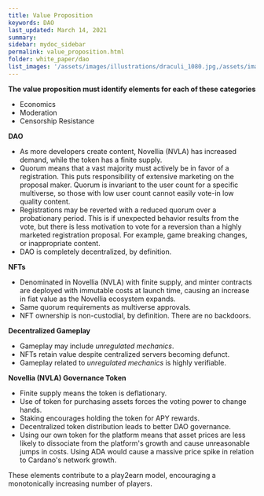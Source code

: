 ```yaml
---
title: Value Proposition
keywords: DAO
last_updated: March 14, 2021
summary: 
sidebar: mydoc_sidebar
permalink: value_proposition.html
folder: white_paper/dao
list_images: '/assets/images/illustrations/draculi_1080.jpg,/assets/images/illustrations/laurence_the_duelist_1080.jpg,/assets/images/illustrations/iscara_the_ten_thousand_guns_1080.jpg,/assets/images/illustrations/alpha_draculi_1080.jpg'
---
```


**The value proposition must identify elements for each of these categories**
- Economics
- Moderation
- Censorship Resistance

**DAO**
- As more developers create content, Novellia (NVLA) has increased demand, while the token has a finite supply.
- Quorum means that a vast majority must actively be in favor of a registration. This puts responsibility of extensive marketing on the proposal maker. Quorum is invariant to the user count for a specific multiverse, so those with low user count cannot easily vote-in low quality content.
- Registrations may be reverted with a reduced quorum over a probationary period. This is if unexpected behavior results from the vote, but there is less motivation to vote for a reversion than a highly marketed registration proposal. For example, game breaking changes, or inappropriate content.
- DAO is completely decentralized, by definition.

**NFTs**
- Denominated in Novellia (NVLA) with finite supply, and minter contracts are deployed with immutable costs at launch time, causing an increase in fiat value as the Novellia ecosystem expands.
- Same quorum requirements as multiverse approvals.
- NFT ownership is non-custodial, by definition. There are no backdoors.

**Decentralized Gameplay**
- Gameplay may include *unregulated mechanics*.
- NFTs retain value despite centralized servers becoming defunct.
- Gameplay related to *unregulated mechanics* is highly verifiable.

**Novellia (NVLA) Governance Token**
- Finite supply means the token is deflationary.
- Use of token for purchasing assets forces the voting power to change hands.
- Staking encourages holding the token for APY rewards.
- Decentralized token distribution leads to better DAO governance.
- Using our own token for the platform means that asset prices are less likely to dissociate from the platform's growth and cause unreasonable jumps in costs. Using ADA would cause a massive price spike in relation to Cardano's network growth.

These elements contribute to a play2earn model, encouraging a monotonically increasing number of players.

